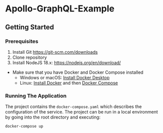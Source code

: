 # Apollo-GraphQL-Example

## Getting Started

### Prerequisites
1. Install Git https://git-scm.com/downloads
2. Clone repository
3. Install NodeJS 18.x: https://nodejs.org/en/download/

- Make sure that you have Docker and Docker Compose installed
    - Windows or macOS:
      [Install Docker Desktop](https://www.docker.com/get-started)
    - Linux: [Install Docker](https://www.docker.com/get-started) and then
      [Docker Compose](https://github.com/docker/compose)

### Running The Application
The project contains the `docker-compose.yaml` which
describes the configuration of the service. The project can be run in
a local environment by going into the root directory and executing:

`docker-compose up`
